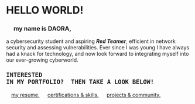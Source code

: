 # HELLO WORLD!
### &emsp; my name is DAORA,
a cybersecurity student and aspiring ***Red Teamer***, efficient in network security and assessing vulnerabilities. Ever since I was young I have always had a knack for technology, and now look forward to integrating myself into our ever-growing cyberworld.

### <pre>INTERESTED IN MY PORTFOLIO? &emsp;THEN TAKE A LOOK BELOW!</pre>
&emsp;[my resume.](https://github.com/zaunite/portfolio/blob/e27dd523a2339f8eb79b49d92c45e6e419fccc58/RESUME.pdf) &emsp; [certifications & skills.](https://github.com/zaunite/portfolio/blob/4718f915b957c4fc3d386ef39ecd10547bef8722/skills_and_certs.md) &emsp; [projects & community.](https://github.com/zaunite/portfolio/blob/e43968c36d3fd5c522762f7b7a9042dd0a32df9f/involvement.md)
